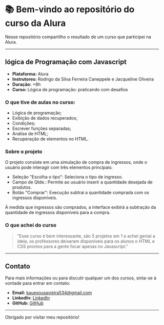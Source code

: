 # 📚 Bem-vindo ao repositório do curso da Alura

Nesse repositório compartilho o resultado de um curso que participei na Alura.

---

## lógica de Programação com Javascript

- **Plataforma:** Alura
- **Instrutores:** Rodrigo da Silva Ferreira Caneppele e Jacqueline Oliveira
- **Duração:** +8h
- **Curso:** Lógica de programação: praticando com desafios

### O que tive de aulas no curso:
- Lógica de programação;
- Exibição de dados recuperados;
- Condições;
- Escrever funções separadas;
- Análise de HTML;
- Recuperação de elementos no HTML.

### Sobre o projeto

O projeto consiste em uma simulação de compra de ingressos, onde o usuário pode interagir com três elementos principais:

- Seleção "Escolha o tipo": Seleciona o tipo de ingresso.
- Campo de Qtde.: Permite ao usuário inserir a quantidade desejada de produtos.
- Botão "Comprar": Execução subtrai a quantidade comprada com os ingressos disponíveis.

À medida que ingressos são comprados, a interface exibirá a subtração da quantidade de ingressos disponíveis para a compra.

### O que achei do curso

> "Esse curso é bem interessante, são 5 projetos em 1 e achei genial a ideia, os professores deixaram disponíveis para os alunos o HTML e CSS prontos para a gente focar apenas no Javascript."

---

## Contato

Para mais informações ou para discutir qualquer um dos cursos, sinta-se à vontade para entrar em contato:

- **Email:** [kauesousavieira534@gmail.com](mailto:kauesousavieira534@gmail.com)
- **LinkedIn:** [LinkedIn](https://www.linkedin.com/in/kaue-sousa-vieira/)
- **GitHub:** [GitHub](https://github.com/kauesv)

---

Obrigado por visitar meu repositório!
